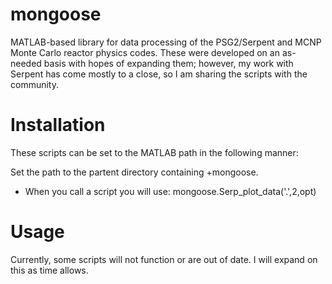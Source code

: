 mongoose
========

MATLAB-based library for data processing of the PSG2/Serpent and MCNP Monte Carlo reactor physics codes.  These
were developed on an as-needed basis with hopes of expanding them; however, my work with Serpent has come mostly
to a close, so I am sharing the scripts with the community.

Installation
========

These scripts can be set to the MATLAB path in the following manner:

Set the path to the partent directory containing +mongoose.

   - When you call a script you will use: mongoose.Serp_plot_data('.',2,opt)

Usage
========

Currently, some scripts will not function or are out of date.  I will expand on this as time allows.
